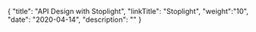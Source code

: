 {
"title": "API Design with Stoplight",
"linkTitle": "Stoplight",
"weight":"10",
"date": "2020-04-14",
"description": ""
}